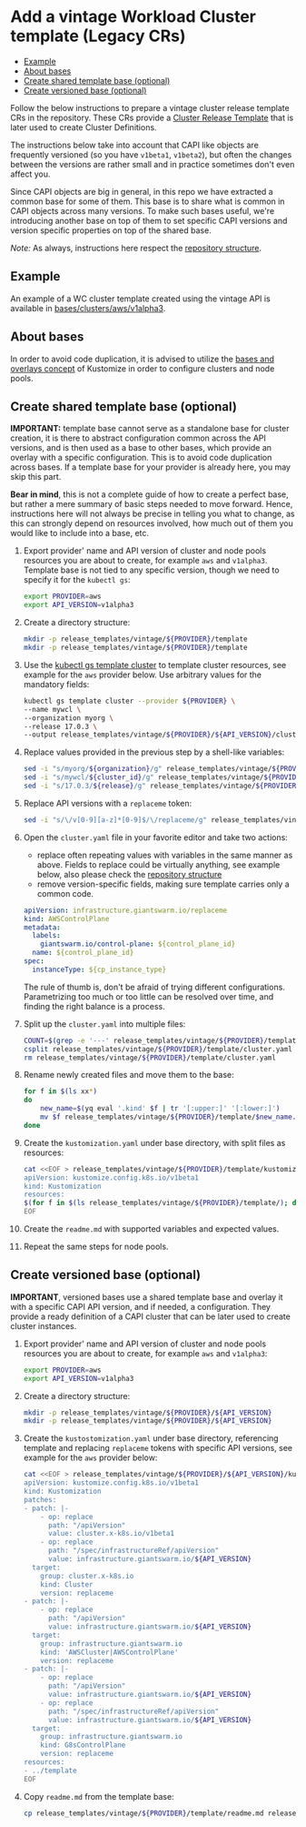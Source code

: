 # Add a vintage Workload Cluster template (Legacy CRs)

- [Example](#example)
- [About bases](#about-bases)
- [Create shared template base (optional)](#create-shared-template-base-optional)
- [Create versioned base (optional)](#create-versioned-base-optional)

Follow the below instructions to prepare a vintage cluster release template CRs in the repository. These CRs provide a
[Cluster Release Template](./add_release.md) that is later used to create Cluster Definitions.

The instructions below take into account that CAPI like objects are frequently versioned (so you have `v1beta1`, `v1beta2`),
but often the changes between the versions are rather small and in practice sometimes don't even affect you.

Since CAPI objects are big in general, in this repo we have extracted a common base for some of them. This base is to
share what is common in CAPI objects across many versions. To make such bases useful, we're introducing another base on
top of them to set specific CAPI versions and version specific properties on top of the shared base.

*Note:* As always, instructions here respect the
[repository structure](https://github.com/giantswarm/gitops-template/blob/main/docs/repo_structure.md).

## Example

An example of a WC cluster template created using the vintage API is available in [bases/clusters/aws/v1alpha3](/bases/clusters/aws/v1alpha3/).

## About bases

In order to avoid code duplication, it is advised to utilize the
[bases and overlays concept](https://kubernetes.io/docs/tasks/manage-kubernetes-objects/kustomization/#bases-and-overlays)
of Kustomize in order to configure clusters and node pools.

## Create shared template base (optional)

**IMPORTANT:** template base cannot serve as a standalone base for cluster creation, it is there to abstract
configuration common across the API versions, and is then used as a base to other bases, which provide an overlay with a
specific configuration. This is to avoid code duplication across bases. If a template base for your provider is already
here, you may skip this part.

**Bear in mind**, this is not a complete guide of how to create a perfect base, but rather a mere summary of basic steps
needed to move forward. Hence, instructions here will not always be precise in telling you what to change, as this can
strongly depend on resources involved, how much out of them you would like to include into a base, etc.

1. Export provider' name and API version of cluster and node pools resources you are about to create, for example `aws`
and `v1alpha3`. Template base is not tied to any specific version, though we need to specify it for the `kubectl gs`:

    ```sh
    export PROVIDER=aws
    export API_VERSION=v1alpha3
    ```

1. Create a directory structure:

    ```sh
    mkdir -p release_templates/vintage/${PROVIDER}/template
    mkdir -p release_templates/vintage/${PROVIDER}/template
    ```

1. Use the [kubectl gs template cluster](https://docs.giantswarm.io/ui-api/kubectl-gs/template-cluster/) to template
cluster resources, see example for the `aws` provider below. Use arbitrary values for the mandatory fields:

    ```sh
    kubectl gs template cluster --provider ${PROVIDER} \
    --name mywcl \
    --organization myorg \
    --release 17.0.3 \
    --output release_templates/vintage/${PROVIDER}/${API_VERSION}/cluster.yaml
    ```

1. Replace values provided in the previous step by a shell-like variables:

    ```sh
    sed -i "s/myorg/${organization}/g" release_templates/vintage/${PROVIDER}/template/cluster.yaml
    sed -i "s/mywcl/${cluster_id}/g" release_templates/vintage/${PROVIDER}/template/cluster.yaml
    sed -i "s/17.0.3/${release}/g" release_templates/vintage/${PROVIDER}/template/cluster.yaml
    ```

1. Replace API versions with a `replaceme` token:

    ```sh
    sed -i "s/\/v[0-9][a-z]*[0-9]$/\/replaceme/g" release_templates/vintage/${PROVIDER}/template/cluster.yaml
    ```

1. Open the `cluster.yaml` file in your favorite editor and take two actions:

    - replace often repeating values with variables in the same manner as above. Fields to replace could be virtually anything,
    see example below, also please check the [repository structure](https://github.com/giantswarm/gitops-template/blob/main/docs/repo_structure.md#flux-kustomization-crs-involved)
    - remove version-specific fields, making sure template carries only a common code.

    ```yaml
    apiVersion: infrastructure.giantswarm.io/replaceme
    kind: AWSControlPlane
    metadata:
      labels:
        giantswarm.io/control-plane: ${control_plane_id}
      name: ${control_plane_id}
    spec:
      instanceType: ${cp_instance_type}
    ```

    The rule of thumb is, don't be afraid of trying different configurations. Parametrizing too much or too little can be
    resolved over time, and finding the right balance is a process.

1. Split up the `cluster.yaml` into multiple files:

    ```sh
    COUNT=$(grep -e '---' release_templates/vintage/${PROVIDER}/template/cluster.yaml | wc -l | tr -d ' ')
    csplit release_templates/vintage/${PROVIDER}/template/cluster.yaml /---/ "{$((COUNT-1))}"
    rm release_templates/vintage/${PROVIDER}/template/cluster.yaml
    ```

1. Rename newly created files and move them to the base:

    ```sh
    for f in $(ls xx*)
    do
        new_name=$(yq eval '.kind' $f | tr '[:upper:]' '[:lower:]')
        mv $f release_templates/vintage/${PROVIDER}/template/$new_name.yaml
    done
    ```

1. Create the `kustomization.yaml` under base directory, with split files as resources:

    ```sh
    cat <<EOF > release_templates/vintage/${PROVIDER}/template/kustomization.yaml
    apiVersion: kustomize.config.k8s.io/v1beta1
    kind: Kustomization
    resources:
    $(for f in $(ls release_templates/vintage/${PROVIDER}/template/); do echo "- $f"; done)
    EOF
    ```

1. Create the `readme.md` with supported variables and expected values.

1. Repeat the same steps for node pools.

## Create versioned base (optional)

**IMPORTANT**, versioned bases use a shared template base and overlay it with a specific CAPI API version, and
if needed, a configuration. They provide a ready definition of a CAPI cluster that can be later used to create cluster
instances.

1. Export provider' name and API version of cluster and node pools resources you are about to create, for example `aws`
and `v1alpha3`:

    ```sh
    export PROVIDER=aws
    export API_VERSION=v1alpha3
    ```

1. Create a directory structure:

    ```sh
    mkdir -p release_templates/vintage/${PROVIDER}/${API_VERSION}
    mkdir -p release_templates/vintage/${PROVIDER}/${API_VERSION}
    ```

1. Create the `kustostomization.yaml` under base directory, referencing template and replacing `replaceme` tokens with
specific API versions,  see example for the `aws` provider below:

    ```sh
    cat <<EOF > release_templates/vintage/${PROVIDER}/${API_VERSION}/kustomization.yaml
    apiVersion: kustomize.config.k8s.io/v1beta1
    kind: Kustomization
    patches:
    - patch: |-
        - op: replace
          path: "/apiVersion"
          value: cluster.x-k8s.io/v1beta1
        - op: replace
          path: "/spec/infrastructureRef/apiVersion"
          value: infrastructure.giantswarm.io/${API_VERSION}
      target:
        group: cluster.x-k8s.io
        kind: Cluster
        version: replaceme
    - patch: |-
        - op: replace
          path: "/apiVersion"
          value: infrastructure.giantswarm.io/${API_VERSION}
      target:
        group: infrastructure.giantswarm.io
        kind: 'AWSCluster|AWSControlPlane'
        version: replaceme
    - patch: |-
        - op: replace
          path: "/apiVersion"
          value: infrastructure.giantswarm.io/${API_VERSION}
        - op: replace
          path: "/spec/infrastructureRef/apiVersion"
          value: infrastructure.giantswarm.io/${API_VERSION}
      target:
        group: infrastructure.giantswarm.io
        kind: G8sControlPlane
        version: replaceme
    resources:
    - ../template
    EOF
    ```

1. Copy `readme.md` from the template base:

    ```sh
    cp release_templates/vintage/${PROVIDER}/template/readme.md release_templates/vintage/${PROVIDER}/${API_VERSION}/readme.md
    ```
